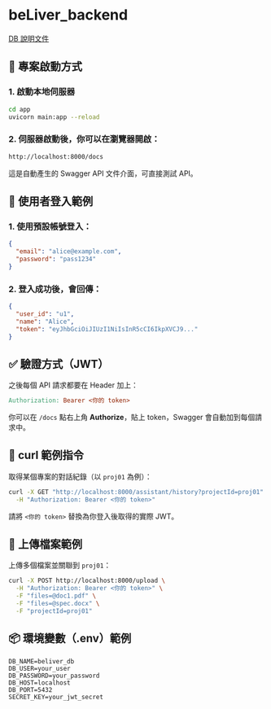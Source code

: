 # beLiver_backend

[DB 說明文件](https://docs.google.com/document/d/1MVfwYKya8sNw13MMvOnkbZTI1VISRFEDar-_8Z5tNM0/edit?usp=sharing)

## 🚀 專案啟動方式

### 1. 啟動本地伺服器

```bash
cd app
uvicorn main:app --reload
```

### 2. 伺服器啟動後，你可以在瀏覽器開啟：

```bash
http://localhost:8000/docs
```
這是自動產生的 Swagger API 文件介面，可直接測試 API。

## 🔐 使用者登入範例

### 1. 使用預設帳號登入：

```json
{
  "email": "alice@example.com",
  "password": "pass1234"
}
```

### 2. 登入成功後，會回傳：

```json
{
  "user_id": "u1",
  "name": "Alice",
  "token": "eyJhbGciOiJIUzI1NiIsInR5cCI6IkpXVCJ9..."
}
```

## ✅ 驗證方式（JWT）

之後每個 API 請求都要在 Header 加上：

```makefile
Authorization: Bearer <你的 token>
```

你可以在 `/docs` 點右上角 **Authorize**，貼上 token，Swagger 會自動加到每個請求中。

## 🧪 curl 範例指令

取得某個專案的對話紀錄（以 `proj01` 為例）：

```bash
curl -X GET "http://localhost:8000/assistant/history?projectId=proj01" \
  -H "Authorization: Bearer <你的 token>"
```

請將 `<你的 token>` 替換為你登入後取得的實際 JWT。

## 📁 上傳檔案範例

上傳多個檔案並關聯到 `proj01`：

```bash
curl -X POST http://localhost:8000/upload \
  -H "Authorization: Bearer <你的 token>" \
  -F "files=@doc1.pdf" \
  -F "files=@spec.docx" \
  -F "projectId=proj01"
```

## 📦 環境變數（.env）範例

```env
DB_NAME=beliver_db
DB_USER=your_user
DB_PASSWORD=your_password
DB_HOST=localhost
DB_PORT=5432
SECRET_KEY=your_jwt_secret
```
